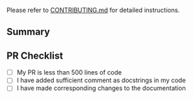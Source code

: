 Please refer to [CONTRIBUTING.md](CONTRIBUTING.md) for detailed instructions.

## Summary
<!-- Provide a short summary of your changes -->


## PR Checklist
- [ ] My PR is less than 500 lines of code
- [ ] I have added sufficient comment as docstrings in my code
- [ ] I have made corresponding changes to the documentation
